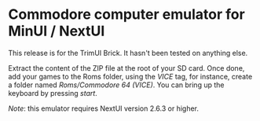 # Commodore computer emulator for MinUI / NextUI

This release is for the TrimUI Brick.
It hasn't been tested on anything else.

Extract the content of the ZIP file at the root of your SD card.
Once done, add your games to the Roms folder, using the *VICE* tag, for instance, create a folder named *Roms/Commodore 64 (VICE)*.
You can bring up the keyboard by pressing *start*.

_Note_: this emulator requires NextUI version 2.6.3 or higher.
